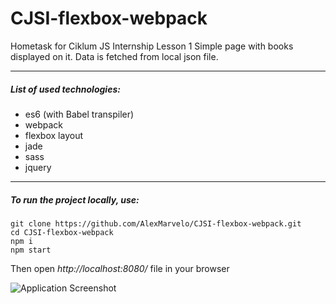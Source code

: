 # CJSI-flexbox-webpack
Hometask for Ciklum JS Internship Lesson 1
Simple page with books displayed on it. Data is fetched from local json file.

---

##### List of used technologies:
- es6 (with Babel transpiler)
- webpack
- flexbox layout
- jade
- sass
- jquery

---

##### To run the project locally, use:
```
git clone https://github.com/AlexMarvelo/CJSI-flexbox-webpack.git
cd CJSI-flexbox-webpack
npm i
npm start
```
Then open *http://localhost:8080/* file in your browser

![Application Screenshot](http://heyalex.xyz/static/img/screenshot-flexbox.png)
